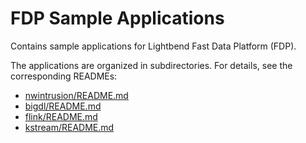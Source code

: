 # FDP Sample Applications

Contains sample applications for Lightbend Fast Data Platform (FDP).

The applications are organized in subdirectories. For details, see the corresponding READMEs:

* [nwintrusion/README.md](https://github.com/typesafehub/fdp-sample-apps/blob/master/nwintrusion/README.md)
* [bigdl/README.md](https://github.com/typesafehub/fdp-sample-apps/blob/master/bigdl/README.md)
* [flink/README.md](https://github.com/typesafehub/fdp-sample-apps/blob/master/flink/README.md)
* [kstream/README.md](https://github.com/typesafehub/fdp-sample-apps/blob/develop/kstream/README.md)


